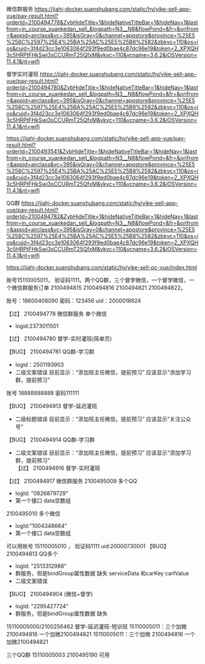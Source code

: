 
微信群服务
https://jiahj-docker.suanshubang.com/static/hy/yike-sell-app-vue/pay-result.html?orderId=2100494778&ZybHideTitle=1&hideNativeTitleBar=1&hideNav=1&lastfrom=in_course_xuankedan_sell_&logpath=N3__N8&flowPond=&fr=&orifrom=&appid=airclass&vc=395&isGray=0&channel=appstore&province=%25E5%258C%2597%25E4%25BA%25AC%25E5%25B8%2582&zbkvc=110&os=ios&cuid=3f4d23cc3e1063064f293f9ed0bae4c87dc96e19&token=2_XPXQH3c5HRPtFHkSwi3sCCURmT25QfxM&ykvc=110&vcname=3.6.2&iOSVersion=11.4.1&nt=wifi

督学实时灌班
https://jiahj-docker.suanshubang.com/static/hy/yike-sell-app-vue/pay-result.html?orderId=2100494780&ZybHideTitle=1&hideNativeTitleBar=1&hideNav=1&lastfrom=in_course_xuankedan_sell_&logpath=N3__N8&flowPond=&fr=&orifrom=&appid=airclass&vc=395&isGray=0&channel=appstore&province=%25E5%258C%2597%25E4%25BA%25AC%25E5%25B8%2582&zbkvc=110&os=ios&cuid=3f4d23cc3e1063064f293f9ed0bae4c87dc96e19&token=2_XPXQH3c5HRPtFHkSwi3sCCURmT25QfxM&ykvc=110&vcname=3.6.2&iOSVersion=11.4.1&nt=wifi


https://jiahj-docker.suanshubang.com/static/hy/yike-sell-app-vue/pay-result.html?orderId=2100493541&ZybHideTitle=1&hideNativeTitleBar=1&hideNav=1&lastfrom=in_course_xuankedan_sell_&logpath=N3__N8&flowPond=&fr=&orifrom=&appid=airclass&vc=395&isGray=0&channel=appstore&province=%25E5%258C%2597%25E4%25BA%25AC%25E5%25B8%2582&zbkvc=110&os=ios&cuid=3f4d23cc3e1063064f293f9ed0bae4c87dc96e19&token=2_XPXQH3c5HRPtFHkSwi3sCCURmT25QfxM&ykvc=110&vcname=3.6.2&iOSVersion=11.4.1&nt=wifi

QQ群
https://jiahj-docker.suanshubang.com/static/hy/yike-sell-app-vue/pay-result.html?orderId=2100494782&ZybHideTitle=1&hideNativeTitleBar=1&hideNav=1&lastfrom=in_course_xuankedan_sell_&logpath=N3__N8&flowPond=&fr=&orifrom=&appid=airclass&vc=395&isGray=0&channel=appstore&province=%25E5%258C%2597%25E4%25BA%25AC%25E5%25B8%2582&zbkvc=110&os=ios&cuid=3f4d23cc3e1063064f293f9ed0bae4c87dc96e19&token=2_XPXQH3c5HRPtFHkSwi3sCCURmT25QfxM&ykvc=110&vcname=3.6.2&iOSVersion=11.4.1&nt=wifi




https://jiahj-docker.suanshubang.com/static/hy/yike-sell-pc-vue/index.html


账号15110005011，
验证码1111。两个QQ群，三个督学微信，一个督学微信，一个微信群服务订单
2100494815 
2100494816 
2100494821 
2100494822。


账号：18600408090  密码：123456   uid：2000018924

【过】   2100494778   微信群服务 单个微信  
 - logid:2373011501

【过】 2100494780   督学-实时灌班(简单页)

【BUG】   2100494781  QQ群-学习群  
- logid：2501193903
- 二级文案错误 目前显示：“添加班主任微信，提前预习” 应该显示“添加学习群，提前预习”





账号 18888888888 密码111111

【BUG】 2100494913  督学-延迟灌班 
- 二级标题错误  目前显示：“添加班主任微信，提前预习”  应该显示”关注公众号“

【BUG】  2100494914 QQ群-学习群
- 二级文案错误 目前显示：“添加班主任微信，提前预习” 应该显示“添加学习群，提前预习”  
【过】   2100494916   督学-实时灌班

【过】   2100494917   微信群服务
2100495009 多个QQ 
- logId: "0826879729"
- 第一个接口 data空数组

2100495010  多个微信
- logId:"1004348664"
- 第一个接口 data空数组




可以用账号   15110005010   ， 验证码1111   uid:20000730001
【BUG】    2100494813  QQ多个
- logId: "2513312988"
- 群服务，但是bindGroup属性数据 缺失 serviceData 和carKey cartValue
- 二级文案错误

【BUG】  2100494904  (微信+督学)
- logId: "2295427724"
- 群服务，但是bindGroup属性数据 缺失

15110005000/2100256462 督学-延迟灌班-短训班
15110005011：三个加微2100494816 一个加微2100494821
15110005011：三个加微  2100494816 一个加微2100494821

三个QQ群      15110005003  2100495190  可用